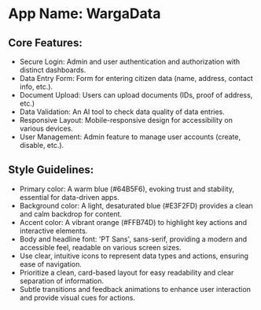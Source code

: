 # **App Name**: WargaData

## Core Features:

- Secure Login: Admin and user authentication and authorization with distinct dashboards.
- Data Entry Form: Form for entering citizen data (name, address, contact info, etc.).
- Document Upload: Users can upload documents (IDs, proof of address, etc.)
- Data Validation: An AI tool to check data quality of data entries.
- Responsive Layout: Mobile-responsive design for accessibility on various devices.
- User Management: Admin feature to manage user accounts (create, disable, etc.).

## Style Guidelines:

- Primary color: A warm blue (#64B5F6), evoking trust and stability, essential for data-driven apps.
- Background color: A light, desaturated blue (#E3F2FD) provides a clean and calm backdrop for content.
- Accent color: A vibrant orange (#FFB74D) to highlight key actions and interactive elements.
- Body and headline font: 'PT Sans', sans-serif, providing a modern and accessible feel, readable on various screen sizes.
- Use clear, intuitive icons to represent data types and actions, ensuring ease of navigation.
- Prioritize a clean, card-based layout for easy readability and clear separation of information.
- Subtle transitions and feedback animations to enhance user interaction and provide visual cues for actions.